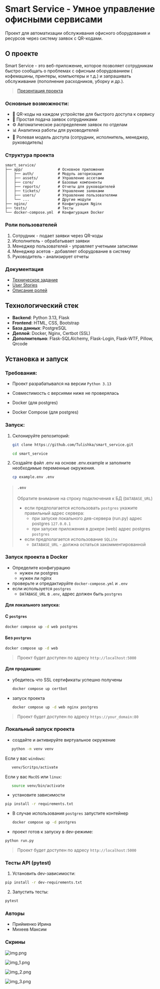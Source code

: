 # Smart Service - Умное управление офисными сервисами

Проект для автоматизации обслуживания офисного оборудования и ресурсов через систему заявок с QR-кодами.

## О проекте

Smart Service - это веб-приложение, которое позволяет сотрудникам быстро сообщать о проблемах с офисным оборудованием (
кофемашины, принтеры, компьютеры и т.д.) и запрашивать обслуживание (пополнение расходников, уборку и др.).

> [Презентация проекта](docs/smart_service.pptx)

### Основные возможности:

- 📌 QR-коды на каждом устройстве для быстрого доступа к сервису
- 📝 Простая подача заявок сотрудниками
- ⚙️ Автоматическое распределение заявок по отделам
- 📊 Аналитика работы для руководителей
- 🔐 Ролевая модель доступа (сотрудник, исполнитель, менеджер, руководитель)

### Структура проекта

```
smart_service/
├── app/                # Основное приложение
│   ├── auth/           # Модуль авторизации
│   ├── assets/         # Управление ассетами
│   ├── core/           # Базовые компоненты
│   ├── reports/        # Отчеты для руководителей
│   ├── tickets/        # Управление заявками
│   ├── users/          # Управление пользователями
│   └── ...             # Другие модули
├── nginx/              # Конфигурация Nginx
├── tests/              # Тесты
└── docker-compose.yml  # Конфигурация Docker
```

### Роли пользователей

1. Сотрудник - подает заявки через QR-коды
2. Исполнитель - обрабатывает заявки
3. Менеджер пользователей - управляет учетными записями
4. Менеджер асетов - добавляет оборудование в систему
5. Руководитель - анализирует отчеты

### Документация

* [Техническое задание](docs/tz.md)
* [User Stories](docs/user_stories)
* [Описание ролей](docs/user_stories/roles_list.md)

## Технологический стек

- **Backend**: Python 3.13, Flask
- **Frontend**: HTML, CSS, Bootstrap
- **База данных**: PostgreSQL
- **Деплой**: Docker, Nginx, Certbot (SSL)
- **Дополнительно**: Flask-SQLAlchemy, Flask-Login, Flask-WTF, Pillow, Qrcode

## Установка и запуск

### Требования:

- Проект разрабатывался на версии `Python 3.13`
- Совместимость с версиями ниже не проверялась

- Docker (для postgres)
- Docker Compose (для postgres)

### Запуск:

1. Склонируйте репозиторий:
   ```bash
   git clone https://github.com/Tulishka/smart_service.git
   ```
   ```bash
   cd smart_service
   ```

2. Создайте файл .env на основе .env.example и заполните необходимые переменные окружения.

   ```bash
   cp example.env .env
   ```

> #### `.env`
> Обратите внимание на строку подключения к БД (`DATABASE_URL`)
> - если предполагается использовать `postgres` укажите правильный адрес сервера:
>   - при запуске локального дев-сервера (run.py) адрес postgres `127.0.0.1`
>   - при запуске приложения в докере (web) адрес postgres `postgres`
> - если предполагается использование `SQLite`
>   - `DATABASE_URL` - должна остаться закомментированной

### Запуск проекта в Docker

- Определите конфигурацию
  - нужен ли postgres
  - нужен ли nginx
- проверьте и отредактируйте `docker-compose.yml` и `.env`
- если используется `postgres`
  - `DATABASE_URL` в `.env`, адрес должен быть `postgres`

#### Для локального запуска:

#### С `postgres`
   ```bash
   docker compose up -d web postgres
   ```
#### Без `postgres`
   ```bash
   docker compose up -d web
   ```

> Проект будет доступен по адресу `http://localhost:5000`

#### Для продакшин:

- убедитесь что SSL сертификаты успешно получены

   ```bash
   docker compose up certbot
   ```

- запуск проекта

   ```bash
   docker compose up -d web nginx postgres
   ```

> Проект будет доступен по адресу `https://your_domain:80`


### Локальный запуск проекта

- создайте и активируйте виртуальное окружение

```bash
   python -m venv venv
```

Если у вас `windows`:

```bash
   venv/Scritps/activate
```

Если у вас `MacOS` или `linux`:

```bash
   source venv/bin/activate
```

- установите зависимости

```bash
pip install -r requirements.txt
```

- В случае использования `postgres` запустите контейнер

   ```bash
   docker compose up -d postgres
   ```

- проект готов к запуску в dev-режиме:

```bash
python run.py
```

> Проект будет доступен по адресу `http://localhost:5000`

### Тесты API (pytest)

1. Установить dev-зависимости:
```bash
pip install -r dev-requirements.txt
```
2. Запустить тесты:
```bash
pytest
```

### Авторы

- Прийменко Ирина
- Михеев Максим


### Скрины
![img.png](docs/screens/img.png)

![img_1.png](docs/screens/img_1.png)

![img_2.png](docs/screens/img_2.png)

![img_3.png](docs/screens/img_3.png)

